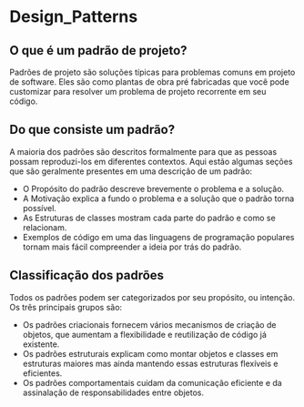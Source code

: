 # Design_Patterns

## O que é um padrão de projeto?
Padrões de projeto são soluções típicas para problemas comuns em projeto de software. Eles são como plantas de obra pré fabricadas que você pode customizar para resolver um problema de projeto recorrente em seu código.

## Do que consiste um padrão?
A maioria dos padrões são descritos formalmente para que as pessoas possam reproduzi-los em diferentes contextos. Aqui estão algumas seções que são geralmente presentes em uma descrição de um padrão:

 * O Propósito do padrão descreve brevemente o problema e a solução.
 * A Motivação explica a fundo o problema e a solução que o padrão torna possível.
 * As Estruturas de classes mostram cada parte do padrão e como se relacionam.
 * Exemplos de código em uma das linguagens de programação populares tornam mais fácil compreender a ideia por trás do padrão.

## Classificação dos padrões
Todos os padrões podem ser categorizados por seu propósito, ou intenção. Os três principais grupos são:
 * Os padrões criacionais fornecem vários mecanismos de criação de objetos, que aumentam a flexibilidade e reutilização de código já existente.
 * Os padrões estruturais explicam como montar objetos e classes em estruturas maiores mas ainda mantendo essas estruturas flexíveis e eficientes.
 * Os padrões comportamentais cuidam da comunicação eficiente e da assinalação de responsabilidades entre objetos.
